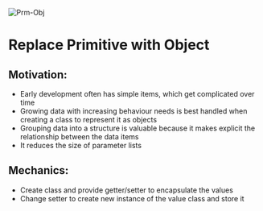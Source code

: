 ![Prm-Obj](https://github.com/aza0092/Refactoring-Improving-the-Design-of-Existing-Code/Encapsulation/Replace-Primitive-with-Object/img/Prm-Obj.PNG)

# Replace Primitive with Object

## Motivation:
- Early development often has simple items, which get complicated over time 
- Growing data with increasing behaviour needs is best handled when creating a class to represent it as objects
- Grouping data into a structure is valuable because it makes explicit the relationship between the data items
- It reduces the size of parameter lists

## Mechanics:
- Create class and provide getter/setter to encapsulate the values
- Change  setter to create new instance of the value class and store it
